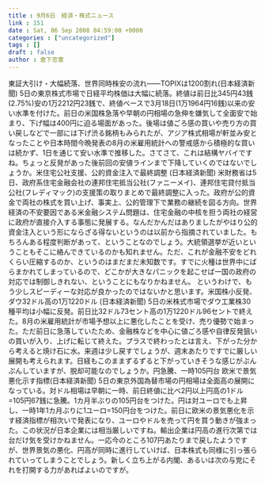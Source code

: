 ```yaml
---
title : 9月6日　経済・株式ニュース
link : 151
date : Sat, 06 Sep 2008 04:59:00 +0000
categories : ["uncategorized"]
tags : []
draft : false
author : 倉下忠憲
---
```


東証大引け・大幅続落、世界同時株安の流れ——TOPIXは1200割れ(日本経済新聞) 5日の東京株式市場で日経平均株価は大幅に続落。終値は前日比345円43銭(2.75%)安の1万2212円23銭で、終値ベースで3月18日(1万1964円16銭)以来の安い水準を付けた。前日の米国株急落や早朝の円相場の急伸を嫌気して全面安で始まり、下げ幅は400円に迫る場面があった。後場は値ごろ感の買いや売り方の買い戻しなどで一部には下げ渋る銘柄もみられたが、アジア株式相場が軒並み安となったことや日本時間今晩発表の8月の米雇用統計への警戒感から積極的な買いは続かず、1日を通じて安い水準で推移した。さてさて、これは結構ヤバイですね。ちょっと反発があった後前回の安値ラインまで下降していくのではないでしょうか。米住宅公社支援、公的資金注入で最終調整 (日本経済新聞) 米財務省は5日、政府系住宅金融会社の連邦住宅抵当公社(ファニーメイ)、連邦住宅貸付抵当公社(フレディマック)の支援策の取りまとめで最終調整に入った。政府が公的資金で両社の株式を買い上げ、事実上、公的管理下で業務の継続を図る方向。世界経済の不安要因である米金融システム問題は、住宅金融の中核を担う両社の経営に政府が直接介入する事態に発展する。なんだかんだはありましたがやはり公的資金注入という形にならざる得ないというのは以前から指摘されていました。もちろんある程度判断があって、ということなのでしょう。大統領選挙が近いということもそこに絡んできているのかも知れません。ただ、これが金融不安をどれくらい圧縮するのか、というのはまだまだ未知数です。すでに火種は世界中にばらまかれてしまっているので、どこかが大きなパニックを起こせば一国の政府の対応では制御しきれない、ということにもなりかねません。 というわけで、もう少しスピーディーな対応が良かったのではないかと思います。米国株小反発、ダウ32ドル高の1万1220ドル (日本経済新聞) 5日の米株式市場でダウ工業株30種平均は小幅に反発。前日比32ドル73セント高の1万1220ドル96セントで終えた。8月の米雇用統計が市場予想以上に悪化したことを受け、売り優勢で始まった。ただ前日に急落していたため、金融株などを中心に値ごろ感や自律反発狙いの買いが入り、上げに転じて終えた。プラスで終わったとは言え、下がった分から考えると焼け石に水。来週は少し戻すでしょうが、週末あたりですでに厳しい展開も考えられます。日経もこのままずるずると下がっていきそうな感じがぷんぷんしていますが、脱却可能なのでしょうか。円急騰、一時105円台 欧米で景気悪化示す指標(日本経済新聞) 5日の東京外国為替市場の円相場は全面高の展開になっている。対ドル相場は早朝に一時、前日終値に比べ2円以上円高の1ドル=105円67銭に急騰。1カ月半ぶりの105円台をつけた。円は対ユーロでも上昇し、一時1年1カ月ぶりに1ユーロ=150円台をつけた。前日に欧米の景気悪化を示す経済指標が相次いで発表になり、ユーロやドルを売って円を買う動きが強まった。この状況が日本企業には相当厳しいですね。輸出企業は円高の進行次第では台だけ気を受けかねません。一応今のところ107円あたりまで戻したようですが、世界景気の悪化、円高が同時に進行していけば、日本株式も同様に引っ張られていってしまうことでしょう。新しく立ち上がる内閣、あるいは次の与党にそれを打開する力があればよいのですが。
